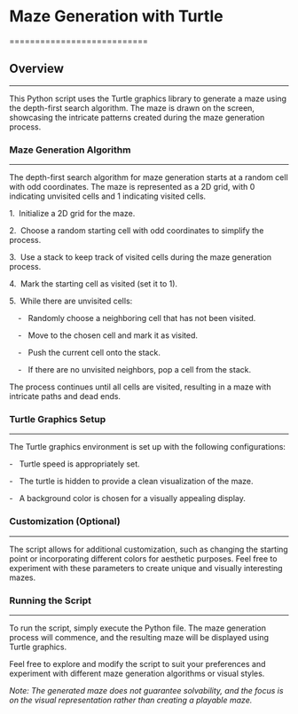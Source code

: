 # Maze Generation with Turtle

===========================

## Overview

--------

This Python script uses the Turtle graphics library to generate a maze using the depth-first search algorithm. The maze is drawn on the screen, showcasing the intricate patterns created during the maze generation process.

### Maze Generation Algorithm

-------------------------

The depth-first search algorithm for maze generation starts at a random cell with odd coordinates. The maze is represented as a 2D grid, with 0 indicating unvisited cells and 1 indicating visited cells.

1\.  Initialize a 2D grid for the maze.

2\.  Choose a random starting cell with odd coordinates to simplify the process.

3\.  Use a stack to keep track of visited cells during the maze generation process.

4\.  Mark the starting cell as visited (set it to 1).

5\.  While there are unvisited cells:

    -   Randomly choose a neighboring cell that has not been visited.

    -   Move to the chosen cell and mark it as visited.

    -   Push the current cell onto the stack.

    -   If there are no unvisited neighbors, pop a cell from the stack.

The process continues until all cells are visited, resulting in a maze with intricate paths and dead ends.

### Turtle Graphics Setup

---------------------

The Turtle graphics environment is set up with the following configurations:

-   Turtle speed is appropriately set.

-   The turtle is hidden to provide a clean visualization of the maze.

-   A background color is chosen for a visually appealing display.

### Customization (Optional)

------------------------

The script allows for additional customization, such as changing the starting point or incorporating different colors for aesthetic purposes. Feel free to experiment with these parameters to create unique and visually interesting mazes.

### Running the Script

------------------

To run the script, simply execute the Python file. The maze generation process will commence, and the resulting maze will be displayed using Turtle graphics.

Feel free to explore and modify the script to suit your preferences and experiment with different maze generation algorithms or visual styles.

*Note: The generated maze does not guarantee solvability, and the focus is on the visual representation rather than creating a playable maze.*
